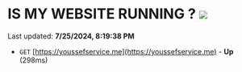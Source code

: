 # IS MY WEBSITE RUNNING ? [![](https://img.shields.io/static/v1?label=Sponsor&message=%E2%9D%A4&logo=GitHub&color=%23fe8e86)](https://github.com/sponsors/Youssef-Lehmam)

Last updated: **7/25/2024, 8:19:38 PM**

- `GET` [https://youssefservice.me](https://youssefservice.me) - **Up** (298ms)
